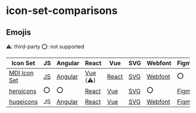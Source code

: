 # icon-set-comparisons

## Emojis

⚠️: third-party
⭕: not supported

| Icon Set | JS | Angular | React | Vue | SVG | Webfont | Figma |
|---|---|---|---|---|---|---|---|
| [MDI Icon Set](https://pictogrammers.com/libraries/) | [JS](https://github.com/Templarian/MaterialDesign-JS) | [Angular](https://github.com/Templarian/MaterialDesign-Angular-Material) | [Vue](https://github.com/therufa/mdi-vue) (⚠️) | [React](https://github.com/Templarian/MaterialDesign-JS) | [SVG](https://github.com/Templarian/MaterialDesign-SVG) | [Webfont](https://github.com/Templarian/MaterialDesign-Webfont) | ⭕ |
| [heroicons](https://heroicons.com/) | ⭕ | ⭕ | [React](https://github.com/tailwindlabs/heroicons?tab=readme-ov-file#react) | [Vue](https://github.com/tailwindlabs/heroicons?tab=readme-ov-file#vue) | [SVG](https://github.com/tailwindlabs/heroicons?tab=readme-ov-file#basic-usage) | ⭕ | [Figma](https://www.figma.com/community/file/1143911270904274171) |
| [hugeicons](https://hugeicons.com/) | JS | [Angular](https://docs.hugeicons.com/installation/angular-package-installation) | [React](https://docs.hugeicons.com/usage/using-react) | [Vue](https://docs.hugeicons.com/installation/vue-package-installation) | [SVG](https://hugeicons.com/icons) | [Webfont](https://docs.hugeicons.com/installation/icon-pack-installation) | [Figma](https://hugeicons.com/figma-icon-library) |

